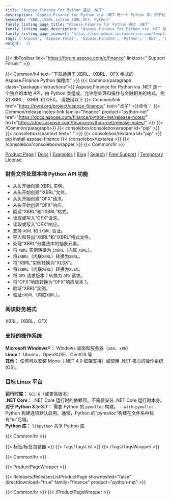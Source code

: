 ```yaml
---
title: "Aspose.Finance for Python 通过 .NET"
description: "Aspose.Finance for Python via .NET 是一个 Python 库，用于处理金融相关格式，包括 XBRL、iXBRL 和 OFX。 Finance Python API 允许读取、编写、编辑和验证财务文件格式。"
keywords: "XBRL,iXBRL,inline XBRL,OFX, Python"
family_listing_page_title: "Aspose.Finance for Python 通过 .NET"
family_listing_page_description: "Aspose.Finance for Python via .NET 是一个 Python 库，用于处理金融相关格式，包括 XBRL、iXBRL 和 OFX。 Finance Python API 允许读取、编写、编辑和验证财务文件格式。"
family_listing_page_iconurl: "https://cms.admin.containerize.com/templates/aspose/img/products/finance/aspose_finance-for-python-net.svg"
tags: ['Aspose', 'Aspose.Total', 'Aspose.Finance', 'Python', '.NET', 'Library', 'Programming', 'Finance', 'XBRL', 'iXBRL', 'OFX', 'inline', 'convert']
weight:  11
---
```


{{< dbToolbar link="https://forum.aspose.com/c/finance" linktext=" Support Forum " >}}

{{< Common/h4 text="下载适用于 XBRL、iXBRL、OFX 格式的 Aspose.Finance Python 编程库"  >}}
{{< Common/paragraph class="package-instructions">}}
Aspose.Finance for Python via .NET 是一个独立的本地 API，由 Python 类组成，允许您处理和操作与金融相关的格式，例如 XBRL、iXBRL 和 OFX。
请使用以下
{{< Common/link href="https://pypi.org/project/aspose-finance/" text="点子"  >}}命令：
{{< Common/release-notes-link family="finance" product="python-net" href="https://docs.aspose.com/finance/python-net/release-notes/" text="https://docs.aspose.com/finance/python-net/release-notes/"  >}}
{{< /Common/paragraph>}}
{{< consolebox/consoleboxwrapper id="pip" >}}
       {{< consolebox/spantext text=" " >}}
       {{< consolebox/textarea id="pip" >}} pip install aspose-finance {{< /consolebox/textarea >}}
{{< /consolebox/consoleboxwrapper >}}
{{< Common/hr >}}

[Product Page](https://products.aspose.com/finance/python-net) | [Docs](https://docs.aspose.com/finance/python-net/) | [Examples](https://github.com/aspose-finance/Aspose.finance-for-Python-via-.NET) | [Blog](https://blog.aspose.com/category/finance/) | [Search](https://search.aspose.com/) | [Free Support](https://forum.aspose.com/c/finance) | [Temporary License](https://purchase.aspose.com/temporary-license)

### 财务文件处理本地 Python API 功能

- 从头开始创建 XBRL 实例。
- 从头开始创建“iXBRL”文件。
- 从头开始创建“OFX”请求。
- 从头开始创建“OFX”响应。
- 阅读“XBRL”和“iXBRL”格式。
- 读取或写入“OFX”请求。
- 读取或写入“OFX”响应。
- 支持 `XBRL` 和 `iXBRL` 验证。
- 导入和导出“XBRL”和“iXBRL”格式文件。
- 处理“XBRL”分类法中的抽象元素。
- 将 `XBRL` 实例转换为 `iXBRL`（内联 `XBRL`）。
- 将`iXBRL`（内联`XBRL`）转换为`XBRL`。
- 将“XBRL”实例转换为“XLSX”。
- 将`iXBRL`（内联`XBRL`）转换为`XLSX`。
- 将 `OFX` 请求版本 1 转换为 `OFX` 请求。
- 将“OFX”响应转换为“OFX”响应版本 1。
- 验证“XBRL”实例。
- 验证`iXBRL`（内联`XBRL`）。

### 阅读财务格式

XBRL、iXBRL、OFX

### 支持的操作系统

**Microsoft Windows®：** Windows 桌面和服务器（`x64`、`x86`）\
**Linux：** Ubuntu、OpenSUSE、CentOS 等\
**其他：** 任何可以安装 Mono（.NET 4.0 框架支持）或使用 .NET 核心的操作系统 (OS)。

### 目标 Linux 平台

**运行时库：** `GCC-6`（或更高版本）\
**.NET Core：** .NET Core 运行时的依赖项。不需要安装 .NET Core 运行时本身。\
**对于 Python 3.5-3.7：** 需要 Python 的 `pymalloc` 构建。 `--with-pymalloc` Python 构建选项默认启用。通常，Python 的“pymalloc”构建在文件名中标有“m”后缀。\
**Python 库：** `libpython` 共享 Python 库

{{< Common/hr >}}

{{< 标签/标签包装器 >}}
 {{< Tags/TagsList >}}
{{< /Tags/TagsWrapper >}}

{{< Common/hr >}}

{{< ProductPageWrapper >}}
<!-- ReleasesListProductPage-->
   {{< Releases/ReleasesListProductPage shownested="false"  directdownload="true" family="finance" product="python-net" >}}
<!-- /ReleasesListProductPage-->
{{< Common/hr >}}
{{< /ProductPageWrapper >}}

